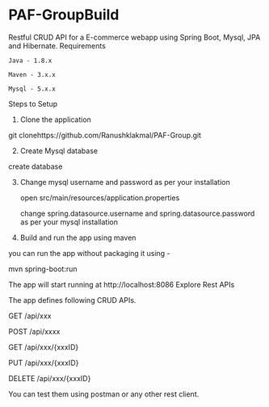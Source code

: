 # PAF-GroupBuild 
Restful CRUD API for a E-commerce webapp using Spring Boot, Mysql, JPA and Hibernate.
Requirements

    Java - 1.8.x

    Maven - 3.x.x

    Mysql - 5.x.x

Steps to Setup

1. Clone the application

git clonehttps://github.com/Ranushklakmal/PAF-Group.git

2. Create Mysql database

create database 

3. Change mysql username and password as per your installation

    open src/main/resources/application.properties

    change spring.datasource.username and spring.datasource.password as per your mysql installation

4. Build and run the app using maven

you can run the app without packaging it using -

mvn spring-boot:run

The app will start running at http://localhost:8086
Explore Rest APIs

The app defines following CRUD APIs.

GET /api/xxx

POST /api/xxxx

GET /api/xxx/{xxxID}

PUT /api/xxx/{xxxID}

DELETE /api/xxx/{xxxID}

You can test them using postman or any other rest client.
